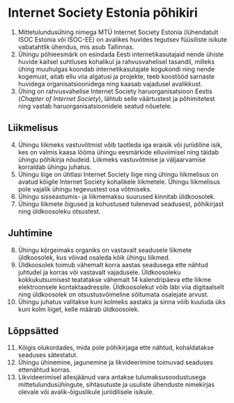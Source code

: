 # Internet Society Estonia põhikiri

1. Mittetulundusühing nimega MTÜ Internet Society Estonia (lühendatult ISOC Estonia või ISOC-EE) on avalikes huvides tegutsev füüsiliste isikute vabatahtlik ühendus, mis asub Tallinnas.
2. Ühingu põhieesmärk on esindada Eesti interneti­kasutajaid nende ühiste huvide kaitsel suhtluses kohalikul ja rahvusvahelisel tasandil, milleks ühing muuhulgas koondab interneti­kasutajate kogukondi ning nende kogemust, aitab ellu viia algatusi ja projekte, teeb koostööd sarnaste huvidega organisatsioonidega ning kaasab vajadusel avalikkust.
3. Ühing on rahvusvahelise Internet Society haruorganisatsioon Eestis (_Chapter of Internet Society_), lähtub selle väärtustest ja põhimitetest ning vastab haruorganisatsioonidele seatud nõuetele.

## Liikmelisus

4. Ühingu liikmeks vastuvõtmist võib taotleda iga eraisik või juriidiline isik, kes on valmis kaasa lööma ühingu eesmärkide elluviimisel ning täidab ühingu põhikirja nõudeid. Liikmeks vastuvõtmise ja väljaarvamise korraldab ühingu juhatus.
5. Ühingu liige on ühtlasi Internet Society liige ning ühingu liikmelisus on avatud kõigile Internet Society kohalikele liikmetele. Ühingu liikmelisus pole vajalik ühingu tegevustest osa võtmiseks.
6. Ühingu sisseastumis- ja liikmemaksu suurused kinnitab üldkoosolek.
7. Ühingu liikmete õigused ja kohustused tulenevad seadusest, põhikirjast ning üldkoosoleku otsustest.

## Juhtimine

8. Ühingu kõrgeimaks organiks on vastavalt seadusele liikmete üldkoosolek, kus võivad osaleda kõik ühingu liikmed.
9. Üldkoosolek toimub vähemalt korra aastas seadusega ette nähtud juhtudel ja korras või vastavalt vajadusele. Üldkoosoleku kokkukutsumisest teatatakse vähemalt 14 kalendripäeva ette liikme elektroonsele kontaktaadressile. Üldkoosolekut võib läbi viia digitaalselt ning üldkoosolek on otsustusvõimeline sõltumata osalejate arvust.
10. Ühingu juhatus valitakse kuni kolmeks aastaks ja sinna võib kuuluda üks kuni kolm liiget, kelle määrab üldkoosolek.

## Lõppsätted

11. Kõigis olukordades, mida pole põhikirjaga ette nähtud, kohaldatakse seaduses sätestatut.
12. Ühingu ühinemine, jagunemine ja likvideerimine toimuvad seaduses ettenähtud korras.
13. Likvideerimisel allesjäänud vara antakse tulumaksusoodustusega mittetulundusühingute, sihtasutuste ja usuliste ühenduste nimekirjas olevale või avalik-õiguslikule juriidilisele isikule.

